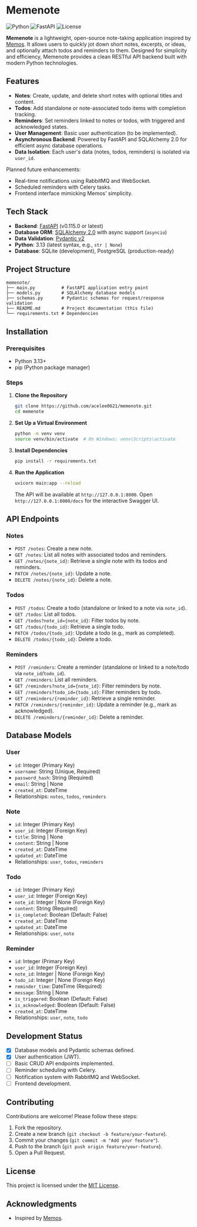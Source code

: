 # Memenote

![Python](https://img.shields.io/badge/Python-3.13-blue.svg)
![FastAPI](https://img.shields.io/badge/FastAPI-0.115.0-green.svg)
![License](https://img.shields.io/badge/License-MIT-yellow.svg)

**Memenote** is a lightweight, open-source note-taking application inspired by [Memos](https://github.com/usememos/memos). It allows users to quickly jot down short notes, excerpts, or ideas, and optionally attach todos and reminders to them. Designed for simplicity and efficiency, Memenote provides a clean RESTful API backend built with modern Python technologies.

## Features

- **Notes**: Create, update, and delete short notes with optional titles and content.
- **Todos**: Add standalone or note-associated todo items with completion tracking.
- **Reminders**: Set reminders linked to notes or todos, with triggered and acknowledged states.
- **User Management**: Basic user authentication (to be implemented).
- **Asynchronous Backend**: Powered by FastAPI and SQLAlchemy 2.0 for efficient async database operations.
- **Data Isolation**: Each user's data (notes, todos, reminders) is isolated via `user_id`.

Planned future enhancements:
- Real-time notifications using RabbitMQ and WebSocket.
- Scheduled reminders with Celery tasks.
- Frontend interface mimicking Memos' simplicity.

## Tech Stack

- **Backend**: [FastAPI](https://fastapi.tiangolo.com/) (v0.115.0 or latest)
- **Database ORM**: [SQLAlchemy 2.0](https://docs.sqlalchemy.org/en/20/) with async support (`asyncio`)
- **Data Validation**: [Pydantic v2](https://docs.pydantic.dev/latest/)
- **Python**: 3.13 (latest syntax, e.g., `str | None`)
- **Database**: SQLite (development), PostgreSQL (production-ready)

## Project Structure

```
memenote/
├── main.py          # FastAPI application entry point
├── models.py        # SQLAlchemy database models
├── schemas.py       # Pydantic schemas for request/response validation
├── README.md        # Project documentation (this file)
└── requirements.txt # Dependencies
```

## Installation

### Prerequisites
- Python 3.13+
- pip (Python package manager)

### Steps
1. **Clone the Repository**
   ```bash
   git clone https://github.com/acelee0621/memenote.git
   cd memenote
   ```

2. **Set Up a Virtual Environment**
   ```bash
   python -m venv venv
   source venv/bin/activate  # On Windows: venv\Scripts\activate
   ```

3. **Install Dependencies**
   ```bash
   pip install -r requirements.txt
   ```

4. **Run the Application**
   ```bash
   uvicorn main:app --reload
   ```
   The API will be available at `http://127.0.0.1:8000`. Open `http://127.0.0.1:8000/docs` for the interactive Swagger UI.

## API Endpoints

### Notes
- `POST /notes`: Create a new note.
- `GET /notes`: List all notes with associated todos and reminders.
- `GET /notes/{note_id}`: Retrieve a single note with its todos and reminders.
- `PATCH /notes/{note_id}`: Update a note.
- `DELETE /notes/{note_id}`: Delete a note.

### Todos
- `POST /todos`: Create a todo (standalone or linked to a note via `note_id`).
- `GET /todos`: List all todos.
- `GET /todos?note_id={note_id}`: Filter todos by note.
- `GET /todos/{todo_id}`: Retrieve a single todo.
- `PATCH /todos/{todo_id}`: Update a todo (e.g., mark as completed).
- `DELETE /todos/{todo_id}`: Delete a todo.

### Reminders
- `POST /reminders`: Create a reminder (standalone or linked to a note/todo via `note_id`/`todo_id`).
- `GET /reminders`: List all reminders.
- `GET /reminders?note_id={note_id}`: Filter reminders by note.
- `GET /reminders?todo_id={todo_id}`: Filter reminders by todo.
- `GET /reminders/{reminder_id}`: Retrieve a single reminder.
- `PATCH /reminders/{reminder_id}`: Update a reminder (e.g., mark as acknowledged).
- `DELETE /reminders/{reminder_id}`: Delete a reminder.

## Database Models

### User
- `id`: Integer (Primary Key)
- `username`: String (Unique, Required)
- `password_hash`: String (Required)
- `email`: String | None
- `created_at`: DateTime
- Relationships: `notes`, `todos`, `reminders`

### Note
- `id`: Integer (Primary Key)
- `user_id`: Integer (Foreign Key)
- `title`: String | None
- `content`: String | None
- `created_at`: DateTime
- `updated_at`: DateTime
- Relationships: `user`, `todos`, `reminders`

### Todo
- `id`: Integer (Primary Key)
- `user_id`: Integer (Foreign Key)
- `note_id`: Integer | None (Foreign Key)
- `content`: String (Required)
- `is_completed`: Boolean (Default: False)
- `created_at`: DateTime
- `updated_at`: DateTime
- Relationships: `user`, `note`

### Reminder
- `id`: Integer (Primary Key)
- `user_id`: Integer (Foreign Key)
- `note_id`: Integer | None (Foreign Key)
- `todo_id`: Integer | None (Foreign Key)
- `reminder_time`: DateTime (Required)
- `message`: String | None
- `is_triggered`: Boolean (Default: False)
- `is_acknowledged`: Boolean (Default: False)
- `created_at`: DateTime
- Relationships: `user`, `note`, `todo`

## Development Status

- [x] Database models and Pydantic schemas defined.
- [x] User authentication (JWT).
- [ ] Basic CRUD API endpoints implemented.
- [ ] Reminder scheduling with Celery.
- [ ] Notification system with RabbitMQ and WebSocket.
- [ ] Frontend development.

## Contributing

Contributions are welcome! Please follow these steps:
1. Fork the repository.
2. Create a new branch (`git checkout -b feature/your-feature`).
3. Commit your changes (`git commit -m "Add your feature"`).
4. Push to the branch (`git push origin feature/your-feature`).
5. Open a Pull Request.

## License

This project is licensed under the [MIT License](LICENSE).

## Acknowledgments

- Inspired by [Memos](https://github.com/usememos/memos).
